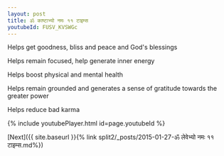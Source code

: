 ```yaml
---
layout: post
title: ॐ काष्टाभ्यो नमः ११ टाइम्स
youtubeId: FUSV_KVSWGc
---
```

 
 
Helps get goodness, bliss and peace and God's blessings
 
Helps remain focused, help generate inner energy 
 
Helps boost physical and mental health 
 
Helps remain grounded and generates a sense of gratitude towards the greater power 
 
Helps reduce bad karma
 
 
 
 


{% include youtubePlayer.html id=page.youtubeId %}
 
[Next]({{ site.baseurl }}{% link  split2/_posts/2015-01-27-ॐ लेवेभ्यो नमः ११ टाइम्स.md%})
 
